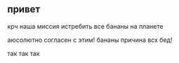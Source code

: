 ## привет

крч наша миссия истребить все бананы на планете

аюсолютно согласен с этим! бананы причина всх бед!

так так так 